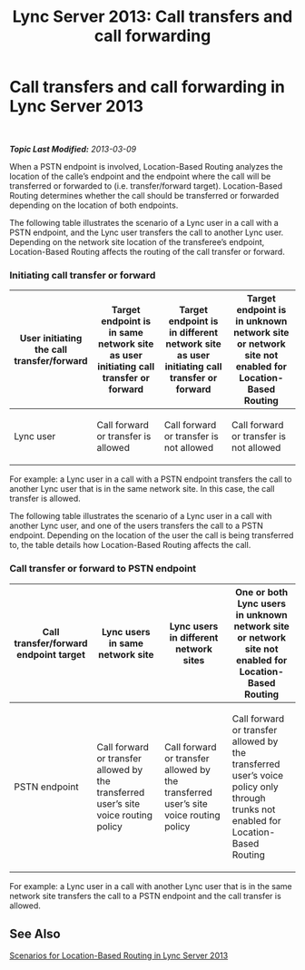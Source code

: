 ﻿---
title: 'Lync Server 2013: Call transfers and call forwarding'
TOCTitle: Call transfers and call forwarding
ms:assetid: 978610ec-63c7-4cf6-ad7a-9ef91559bf12
ms:mtpsurl: https://technet.microsoft.com/en-us/library/JJ994051(v=OCS.15)
ms:contentKeyID: 51803962
ms.date: 07/23/2014
mtps_version: v=OCS.15
---

<div data-xmlns="http://www.w3.org/1999/xhtml">

<div class="topic" data-xmlns="http://www.w3.org/1999/xhtml" data-msxsl="urn:schemas-microsoft-com:xslt" data-cs="http://msdn.microsoft.com/en-us/">

<div data-asp="http://msdn2.microsoft.com/asp">

# Call transfers and call forwarding in Lync Server 2013

</div>

<div id="mainSection">

<div id="mainBody">

<span> </span>

_**Topic Last Modified:** 2013-03-09_

When a PSTN endpoint is involved, Location-Based Routing analyzes the location of the calle’s endpoint and the endpoint where the call will be transferred or forwarded to (i.e. transfer/forward target). Location-Based Routing determines whether the call should be transferred or forwarded depending on the location of both endpoints.

The following table illustrates the scenario of a Lync user in a call with a PSTN endpoint, and the Lync user transfers the call to another Lync user. Depending on the network site location of the transferee’s endpoint, Location-Based Routing affects the routing of the call transfer or forward.

### Initiating call transfer or forward

<table>
<colgroup>
<col style="width: 25%" />
<col style="width: 25%" />
<col style="width: 25%" />
<col style="width: 25%" />
</colgroup>
<thead>
<tr class="header">
<th>User initiating the call transfer/forward</th>
<th>Target endpoint is in same network site as user initiating call transfer or forward</th>
<th>Target endpoint is in different network site as user initiating call transfer or forward</th>
<th>Target endpoint is in unknown network site or network site not enabled for Location-Based Routing</th>
</tr>
</thead>
<tbody>
<tr class="odd">
<td><p>Lync user</p></td>
<td><p>Call forward or transfer is allowed</p></td>
<td><p>Call forward or transfer is not allowed</p></td>
<td><p>Call forward or transfer is not allowed</p></td>
</tr>
</tbody>
</table>

  

For example: a Lync user in a call with a PSTN endpoint transfers the call to another Lync user that is in the same network site. In this case, the call transfer is allowed.

The following table illustrates the scenario of a Lync user in a call with another Lync user, and one of the users transfers the call to a PSTN endpoint. Depending on the location of the user the call is being transferred to, the table details how Location-Based Routing affects the call.

### Call transfer or forward to PSTN endpoint

<table>
<colgroup>
<col style="width: 25%" />
<col style="width: 25%" />
<col style="width: 25%" />
<col style="width: 25%" />
</colgroup>
<thead>
<tr class="header">
<th>Call transfer/forward endpoint target</th>
<th>Lync users in same network site</th>
<th>Lync users in different network sites</th>
<th>One or both Lync users in unknown network site or network site not enabled for Location-Based Routing</th>
</tr>
</thead>
<tbody>
<tr class="odd">
<td><p>PSTN endpoint</p></td>
<td><p>Call forward or transfer allowed by the transferred user’s site voice routing policy</p></td>
<td><p>Call forward or transfer allowed by the transferred user’s site voice routing policy</p></td>
<td><p>Call forward or transfer allowed by the transferred user’s voice policy only through trunks not enabled for Location-Based Routing</p></td>
</tr>
</tbody>
</table>

  
For example: a Lync user in a call with another Lync user that is in the same network site transfers the call to a PSTN endpoint and the call transfer is allowed.

<div>

## See Also


[Scenarios for Location-Based Routing in Lync Server 2013](lync-server-2013-scenarios-for-location-based-routing.md)  
  

</div>

</div>

<span> </span>

</div>

</div>

</div>

